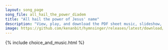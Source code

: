```yaml
---
layout: song_page
song_file: all_hail_the_power_diadem
title: "All hail the power of Jesus' name"
description: "View, play, and download the PDF sheet music, slideshow, and audio. Lyrics: All hail the pow’r of Jesus’ name! Let angels prostrate fall, let angels prostrate fall. Bring forth the royal diadem,    and crown him, crown him, cr... english christian 4part chords"
image: https://github.com/kenanbit/hymnsinger/releases/latest/download/all_hail_the_power_diadem-trad.png
---
```


{% include choice_and_music.html %}